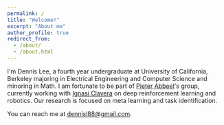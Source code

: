 ```yaml
---
permalink: /
title: "Welcome!"
excerpt: "About me"
author_profile: true
redirect_from: 
  - /about/
  - /about.html
---
```

I'm Dennis Lee, a fourth year undergraduate at University of California, Berkeley majoring in Electrical Engineering and Computer Science and minoring in Math. I am fortunate to be part of [Pieter Abbeel](https://people.eecs.berkeley.edu/~pabbeel/)'s group, currently working with [Ignasi Clavera](https://iclavera.github.io/) on deep reinforcement learning and robotics. Our research is focused on meta learning and task identification. 

You can reach me at <dennisl88@gmail.com>.